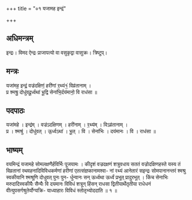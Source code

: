 +++
title = "०१ यजामह इन्द्रं"

+++
## अधिमन्त्रम्
इन्द्रः। विमद ऐन्द्रः प्राजापत्यो वा वसुकृद्वा वासुक्रः। त्रिष्टुप्।

## मन्त्रः
यजा॑मह॒ इन्द्रं॒ वज्र॑दक्षिणं॒ हरी॑णां र॒थ्यं१॒॑ विव्र॑तानाम् ।  
प्र श्मश्रु॒ दोधु॑वदू॒र्ध्वथा॑ भू॒द्वि सेना॑भि॒र्दय॑मानो॒ वि राध॑सा ॥

## पदपाठः
यजा॑महे । इन्द्र॑म् । वज्र॑ऽदक्षिणम् । हरी॑नाम् । र॒थ्य॑म् । विऽव्र॑तानाम् ।  
प्र । श्मश्रु॑ । दोधु॑वत् । ऊ॒र्ध्वऽथा॑ । भू॒त् । वि । सेना॑भिः । दय॑मानः । वि । राध॑सा ॥

## भाष्यम्
वयमिन्द्रं यजामहे सोमलक्षणैर्हविर्भिः पूजयामः । कीदृशं वज्रदक्षणं शत्रुवधाय सततं वज्रोदक्षिणहस्ते यस्य तं विव्रतानां रथवहनादिविविधकर्मणां हरीणां एतत्संज्ञकानामश्वा- नां रथ्यं आनेतारं सइन्द्रः सोमपानानन्तरं श्मश्रु स्वकीयानि श्मश्रूणि दोधुवत् पुनः पुन- र्धुन्वानः सन् ऊर्ध्वथा ऊर्ध्वं प्रभूत् प्रादुरभूत् । किंच सेनाभिः मरुदादिस्वकीयैः सैन्यैः वि दयमानः विविधं शत्रून् हिंसन् राधसा द्वितीयार्थेतृतीया राधेधनं वीत्युपसर्गश्रुतेर्योग्यक्रि- याध्याहारः विविधं स्तोतृभ्योददाति ॥ १ ॥